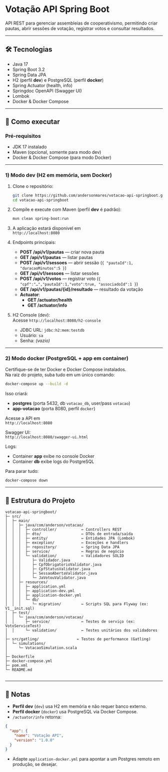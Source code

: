# Votação API Spring Boot

API REST para gerenciar assembleias de cooperativismo, permitindo criar pautas, abrir sessões de votação, registrar votos e consultar resultados.

---

## 🛠️ Tecnologias

- Java 17
- Spring Boot 3.2
- Spring Data JPA
- H2 (perfil **dev**) e PostgreSQL (perfil **docker**)
- Spring Actuator (health, info)
- Springdoc OpenAPI (Swagger UI)
- Lombok
- Docker & Docker Compose

---

## 🚀 Como executar

### Pré-requisitos

- JDK 17 instalado
- Maven (opcional, somente para modo dev)
- Docker & Docker Compose (para modo Docker)

---

### 1) Modo **dev** (H2 em memória, sem Docker)

1. Clone o repositório:
   ```bash
   git clone https://github.com/andersonmares/votacao-api-springboot.git
   cd votacao-api-springboot
   ```
2. Compile e execute com Maven (perfil **dev** é padrão):
   ```bash
   mvn clean spring-boot:run
   ```
3. A aplicação estará disponível em  
   `http://localhost:8080`

4. Endpoints principais:
    - **POST /api/v1/pautas** — criar nova pauta
    - **GET /api/v1/pautas** — listar pautas
    - **POST /api/v1/sessoes** — abrir sessão (`{ "pautaId":1, "duracaoMinutos":5 }`)
    - **GET /api/v1/sessoes** — listar sessões
    - **POST /api/v1/votos** — registrar voto (`{ "cpf":"…","pautaId":1,"voto":true, "associadoId":1 }`)
    - **GET /api/v1/pautas/{id}/resultado** — resultado da votação
    - **Actuator**:
        - **GET /actuator/health**
        - **GET /actuator/info**

5. H2 Console (dev):  
   Acesse `http://localhost:8080/h2-console`
    - JDBC URL: `jdbc:h2:mem:testdb`
    - Usuário: `sa`
    - Senha: _(vazio)_

---

### 2) Modo **docker** (PostgreSQL + app em container)

Certifique-se de ter Docker e Docker Compose instalados.  
Na raiz do projeto, suba tudo em um único comando:
```bash
docker-compose up --build -d
```
Isso criará:
- **postgres** (porta 5432, db `votacao_db`, user/pass `votacao`)
- **app-votacao** (porta 8080, perfil `docker`)

Acesse a API em  
`http://localhost:8080`

Swagger UI:  
`http://localhost:8080/swagger-ui.html`

Logs:
- Container **app** exibe no console Docker
- Container **db** exibe logs do PostgreSQL

Para parar tudo:
```bash
docker-compose down
```

---

## 📁 Estrutura do Projeto

```text
votacao-api-springboot/
├─ src/
│  ├─ main/
│  │  ├─ java/com/anderson/votacao/
│  │  │  ├─ controller/           ← Controllers REST
│  │  │  ├─ dto/                  ← DTOs de entrada/saída
│  │  │  ├─ entity/               ← Entidades JPA (Lombok)
│  │  │  ├─ exception/            ← Exceções e handlers
│  │  │  ├─ repository/           ← Spring Data JPA
│  │  │  ├─ service/              ← Regras de negócio
│  │  │  └─ validation/           ← Validadores SOLID
│  │  │     ├─ Validador.java
│  │  │     ├─ CpfObrigatorioValidator.java
│  │  │     ├─ CpfStatusValidator.java
│  │  │     ├─ SessaoAbertaValidator.java
│  │  │     └─ JaVotouValidator.java
│  │  ├─ resources/
│  │  │  ├─ application.yml
│  │  │  ├─ application-dev.yml
│  │  │  ├─ application-docker.yml
│  │  │  └─ db/
│  │  │     └─ migration/         ← Scripts SQL para Flyway (ex: V1__init.sql)
│  ├─ test/
│  │  └─ java/com/anderson/votacao/
│  │     ├─ service/              ← Testes de serviço (ex: VotoServiceTest)
│  │     └─ validation/           ← Testes unitários dos validadores
│
├─ src/gatling/                 ← Testes de performance (Gatling)
│  └─ simulations/
│     └─ VotacaoSimulation.scala
│
├─ Dockerfile
├─ docker-compose.yml
├─ pom.xml
└─ README.md
               
```

---

## 📝 Notas

- **Perfil dev** (`dev`) usa H2 em memória e não requer banco externo.
- **Perfil docker** (`docker`) usa PostgreSQL via Docker Compose.
- `/actuator/info` retorna:

```json
{
  "app": {
    "name": "Votação API",
    "version": "1.0.0"
  }
}
```

- Adapte `application-docker.yml` para apontar a um Postgres remoto em produção, se desejar.  
